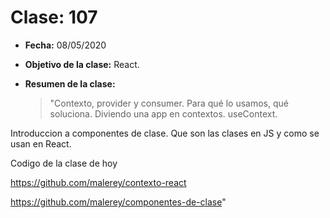 # Clase: 107

- **Fecha:** 08/05/2020
- **Objetivo de la clase:** React.
- **Resumen de la clase:**

  > "Contexto, provider y consumer. Para qué lo usamos, qué soluciona. Diviendo una app en contextos. useContext.

Introduccion a componentes de clase. Que son las clases en JS y como se usan en React.

Codigo de la clase de hoy

https://github.com/malerey/contexto-react

https://github.com/malerey/componentes-de-clase"